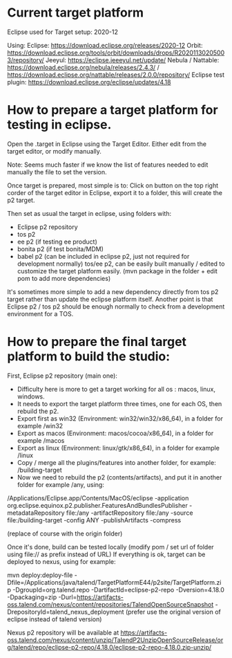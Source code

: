 # Current target platform
Eclipse used for Target setup: 2020-12

Using:
Eclipse: https://download.eclipse.org/releases/2020-12
Orbit: https://download.eclipse.org/tools/orbit/downloads/drops/R20201130205003/repository/
Jeeyul: https://eclipse.jeeeyul.net/update/
Nebula / Nattable: https://download.eclipse.org/nebula/releases/2.4.3/ / https://download.eclipse.org/nattable/releases/2.0.0/repository/
Eclipse test plugin: https://download.eclipse.org/eclipse/updates/4.18


# How to prepare a target platform for testing in eclipse.

Open the .target in Eclipse using the Target Editor.
Either edit from the target editor, or modify manually.

Note: Seems much faster if we know the list of features needed to edit manually the file to set the version.

Once target is prepared, most simple is to:
Click on button on the top right corder of the target editor in Eclipse, export it to a folder, this will create the p2 target.

Then set as usual the target in eclipse, using folders with:
- Eclipse p2 repository
- tos p2
- ee p2 (if testing ee product)
- bonita p2 (if test bonita/MDM)
- babel p2 (can be included in eclipse p2, just not required for development normally)
tos/ee p2, can be easily built manually / edited to customize the target platform easily. (mvn package in the folder + edit pom to add more dependencies)

It's sometimes more simple to add a new dependency directly from tos p2 target rather than update the eclipse platform itself.
Another point is that Eclipse p2 / tos p2 should be enough normally to check from a development environment for a TOS.


# How to prepare the final target platform to build the studio:


First, Eclipse p2 repository (main one):
- Difficulty here is more to get a target working for all os : macos, linux, windows.
- It needs to export the target platform three times, one for each OS, then rebuild the p2.
- Export first as win32 (Environment: win32/win32/x86_64), in a folder for example /win32
- Export as macos (Environment: macos/cocoa/x86_64), in a folder for example /macos
- Export as linux (Environment: linux/gtk/x86_64), in a folder for example /linux
- Copy / merge all the plugins/features into another folder, for example: /building-target
- Now we need to rebuild the p2 (contents/artifacts), and put it in another folder for example /any, using:

/Applications/Eclipse.app/Contents/MacOS/eclipse -application org.eclipse.equinox.p2.publisher.FeaturesAndBundlesPublisher -metadataRepository file:<basefolder>/any -artifactRepository file:<basefolder>/any -source file:<basefolder>/building-target -config ANY -publishArtifacts -compress

(replace of course <basefolder> with the origin folder)

Once it's done, build can be tested locally (modify pom / set url of folder using file:// as prefix instead of URL)
If everything is ok, target can be deployed to nexus, using for example:

mvn deploy:deploy-file -Dfile=/Applications/java/talend/TargetPlatformE44/p2site/TargetPlatform.zip -DgroupId=org.talend.repo -DartifactId=eclipse-p2-repo -Dversion=4.18.0 -Dpackaging=zip -Durl=https://artifacts-oss.talend.com/nexus/content/repositories/TalendOpenSourceSnapshot -DrepositoryId=talend_nexus_deployment
(prefer use the original version of eclipse instead of talend version)

Nexus p2 repository will be available at https://artifacts-oss.talend.com/nexus/content/unzip/TalendP2UnzipOpenSourceRelease/org/talend/repo/eclipse-p2-repo/4.18.0/eclipse-p2-repo-4.18.0.zip-unzip/